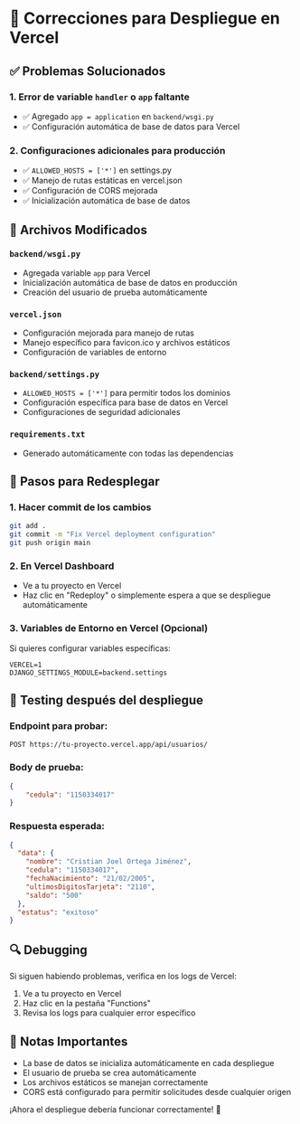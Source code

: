 # 🚀 Correcciones para Despliegue en Vercel

## ✅ Problemas Solucionados

### 1. **Error de variable `handler` o `app` faltante**
- ✅ Agregado `app = application` en `backend/wsgi.py`
- ✅ Configuración automática de base de datos para Vercel

### 2. **Configuraciones adicionales para producción**
- ✅ `ALLOWED_HOSTS = ['*']` en settings.py
- ✅ Manejo de rutas estáticas en vercel.json
- ✅ Configuración de CORS mejorada
- ✅ Inicialización automática de base de datos

## 📁 Archivos Modificados

### `backend/wsgi.py`
- Agregada variable `app` para Vercel
- Inicialización automática de base de datos en producción
- Creación del usuario de prueba automáticamente

### `vercel.json`
- Configuración mejorada para manejo de rutas
- Manejo específico para favicon.ico y archivos estáticos
- Configuración de variables de entorno

### `backend/settings.py`
- `ALLOWED_HOSTS = ['*']` para permitir todos los dominios
- Configuración específica para base de datos en Vercel
- Configuraciones de seguridad adicionales

### `requirements.txt`
- Generado automáticamente con todas las dependencias

## 🔄 Pasos para Redesplegar

### 1. **Hacer commit de los cambios**
```bash
git add .
git commit -m "Fix Vercel deployment configuration"
git push origin main
```

### 2. **En Vercel Dashboard**
- Ve a tu proyecto en Vercel
- Haz clic en "Redeploy" o simplemente espera a que se despliegue automáticamente

### 3. **Variables de Entorno en Vercel (Opcional)**
Si quieres configurar variables específicas:
```
VERCEL=1
DJANGO_SETTINGS_MODULE=backend.settings
```

## 🧪 Testing después del despliegue

### Endpoint para probar:
```
POST https://tu-proyecto.vercel.app/api/usuarios/
```

### Body de prueba:
```json
{
    "cedula": "1150334017"
}
```

### Respuesta esperada:
```json
{
  "data": {
    "nombre": "Cristian Joel Ortega Jiménez",
    "cedula": "1150334017",
    "fechaNacimiento": "21/02/2005",
    "ultimosDigitosTarjeta": "2110",
    "saldo": "500"
  },
  "estatus": "exitoso"
}
```

## 🔍 Debugging

Si siguen habiendo problemas, verifica en los logs de Vercel:
1. Ve a tu proyecto en Vercel
2. Haz clic en la pestaña "Functions"
3. Revisa los logs para cualquier error específico

## 📝 Notas Importantes

- La base de datos se inicializa automáticamente en cada despliegue
- El usuario de prueba se crea automáticamente
- Los archivos estáticos se manejan correctamente
- CORS está configurado para permitir solicitudes desde cualquier origen

¡Ahora el despliegue debería funcionar correctamente! 🎉